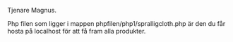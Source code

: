 Tjenare Magnus. 

Php filen som ligger i mappen phpfilen/php1/spralligcloth.php är den du får hosta på localhost för att få fram alla produkter. 

